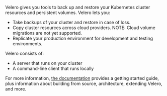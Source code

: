 Velero gives you tools to back up and restore your Kubernetes cluster resources and persistent volumes. Velero lets you:

- Take backups of your cluster and restore in case of loss.
- Copy cluster resources across cloud providers. NOTE: Cloud volume migrations are not yet supported.
- Replicate your production environment for development and testing environments.

Velero consists of:

- A server that runs on your cluster
- A command-line client that runs locally

For more information, [the documentation](https://heptio.github.io/velero/v0.11.0/) provides a getting started guide, plus information about building from source, architecture, extending Velero, and more.

